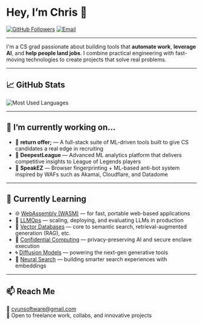 # Hey, I’m Chris 👋

[![GitHub Followers](https://img.shields.io/github/followers/KamiCYun?label=Follow&style=social)](https://github.com/KamiCYun)
[![Email](https://img.shields.io/badge/Email-cyunsoftware@gmail.com-blue)](mailto:cyunsoftware@gmail.com)

---

I'm a CS grad passionate about building tools that **automate work**, **leverage AI**, and **help people land jobs**. I combine practical engineering with fast-moving technologies to create projects that solve real problems.

---

## 📈 GitHub Stats
<!-- <img src="https://github-readme-stats.vercel.app/api?username=KamiCYun&show_icons=true&theme=chartreuse-dark&hide=contribs&count_private=true" alt="GitHub Stats" /> -->

<img src="https://github-readme-stats.vercel.app/api/top-langs?username=KamiCYun&show_icons=true&locale=en&layout=compact&theme=chartreuse-dark" alt="Most Used Languages" />

---

## 🔭 I’m currently working on...

- 📡 **return offer;** — A full-stack suite of ML-driven tools built to give CS candidates a real edge in recruiting
- 🔎 **DeepestLeague** — Advanced ML analytics platform that delivers competitive insights to League of Legends players
- 🧠 **SpeakEZ** — Browser fingerprinting + ML-based anti-bot system inspired by WAFs such as Akamai, Cloudflare, and Datadome

---

## 🌱 Currently Learning

- 🌐 [WebAssembly (WASM)](https://webassembly.org/) — for fast, portable web-based applications  
- 🧩 [LLMOps](https://www.anyscale.com/blog/what-is-llmops) — scaling, deploying, and evaluating LLMs in production  
- 🧬 [Vector Databases](https://www.pinecone.io/) — core to semantic search, retrieval-augmented generation (RAG), etc.  
- 🔐 [Confidential Computing](https://confidentialcomputing.io/) — privacy-preserving AI and secure enclave execution  
- 🌀 [Diffusion Models](https://huggingface.co/blog/stable_diffusion) — powering the next-gen generative tools  
- 🧠 [Neural Search](https://www.trychroma.com/) — building smarter search experiences with embeddings

---

## 📫 Reach Me

📧 cyunsoftware@gmail.com  
💼 Open to freelance work, collabs, and innovative projects
